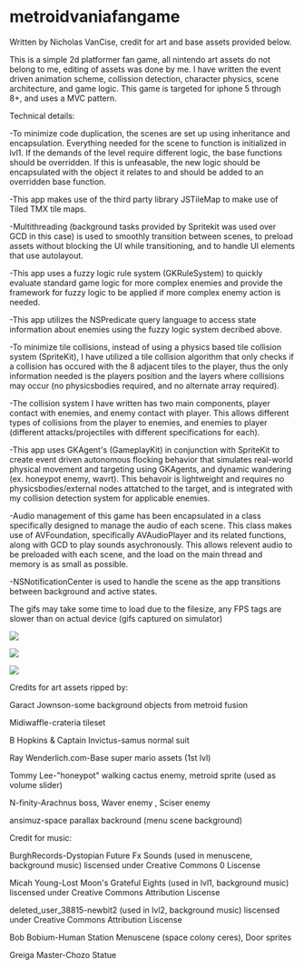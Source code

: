 # metroidvaniafangame

Written by Nicholas VanCise, credit for art and base assets provided below.

This is a simple 2d platformer fan game, all nintendo art assets do not belong to me, editing of assets was done by me. 
I have written the event driven animation scheme, collission detection, character physics, scene architecture, and game logic. 
This game is targeted for iphone 5 through 8+, and uses a MVC pattern.



Technical details:

-To minimize code duplication, the scenes are set up using inheritance and encapsulation. Everything needed for the scene to function is initialized in lvl1. If the demands of the level require different logic, the base functions should be overridden. If this is unfeasable, the new logic should be encapsulated with the object it relates to and should be added to an overridden base function.

-This app makes use of the third party library JSTileMap to make use of Tiled TMX tile maps.

-Multithreading (background tasks provided by Spritekit was used over GCD in this case) is used to smoothly transition between scenes, to preload assets without blocking the UI while transitioning, and to handle UI elements that use autolayout.

-This app uses a fuzzy logic rule system (GKRuleSystem) to quickly evaluate standard game logic for more complex enemies and provide the framework for fuzzy logic to be applied if more complex enemy action is needed.

-This app utilizes the NSPredicate query language to access state information about enemies using the fuzzy logic system decribed above. 

-To minimize tile collisions, instead of using a physics based tile collision system (SpriteKit), I have utilized a tile collision algorithm that only checks if a collision has occured with the 8 adjacent tiles to the player, thus the only information needed is the players position and the layers where collisions may occur (no physicsbodies required, and no alternate array required).

-The collision system I have written has two main components, player contact with enemies, and enemy contact with player. This allows different types of collisions from the player to enemies, and enemies to player (different attacks/projectiles with different specifications for each).

-This app uses GKAgent's (GameplayKit) in conjunction with SpriteKit to create event driven autonomous flocking behavior that simulates real-world physical movement and targeting using GKAgents, and dynamic wandering (ex. honeypot enemy, wavrt). This behavoir is lightweight and requires no physicsbodies/external nodes attatched to the target, and is integrated with my collision detection system for applicable enemies.

-Audio management of this game has been encapsulated in a class specifically designed to manage the audio of each scene. This class makes use of AVFoundation, specifically AVAudioPlayer and its related functions, along with GCD to play sounds asychronously. This allows relevent audio to be preloaded with each scene, and the load on the main thread and memory is as small as possible.

-NSNotificationCenter is used to handle the scene as the app transitions between background and active states.

The gifs may take some time to load due to the filesize, any FPS tags are slower than on actual device (gifs captured on simulator)


![](menuscenedemo.gif)

![](honeypottrackdemo.gif)

![](bossdemo.gif)


Credits for art assets ripped by:

Garact Jownson-some background objects from metroid fusion

Midiwaffle-crateria tileset

B Hopkins & Captain Invictus-samus normal suit

Ray Wenderlich.com-Base super mario assets (1st lvl)

Tommy Lee-"honeypot" walking cactus enemy, metroid sprite (used as volume slider)

N-finity-Arachnus boss, Waver enemy , Sciser enemy

ansimuz-space parallax backround (menu scene background)

Credit for music:

BurghRecords-Dystopian Future Fx Sounds (used in menuscene, background music) liscensed under Creative Commons 0 Liscense

Micah Young-Lost Moon's Grateful Eights (used in lvl1, background music) liscensed under Creative Commons Attribution Liscense

deleted_user_38815-newbit2 (used in lvl2, background music) liscensed under Creative Commons Attribution Liscense

Bob Bobium-Human Station Menuscene (space colony ceres), Door sprites

Greiga Master-Chozo Statue

